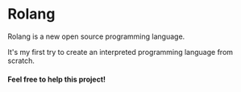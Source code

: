 # Rolang
Rolang is a new open source programming language. 

It's my first try to create an interpreted programming language from scratch.

#### Feel free to help this project!
